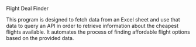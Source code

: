 Flight Deal Finder

This program is designed to fetch data from an Excel sheet and use that data to query an API in order to retrieve information about the cheapest flights available. It automates the process of finding affordable flight options based on the provided data.